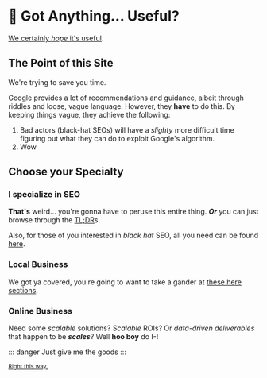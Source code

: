 # 🔰 Got Anything... Useful?

[We certainly _hope_ it's useful](#choose-your-specialty).

## The Point of this Site

We're trying to save you time.

Google provides a lot of recommendations and guidance, albeit through riddles and loose, vague language. However, they **have** to do this. By keeping things vague, they achieve the following:

1. Bad actors (black-hat SEOs) will have a _slighty_ more difficult time figuring out what they can do to exploit Google's algorithm.
2. Wow

## Choose your Specialty

### I specialize in SEO

**That's** weird... you're gonna have to peruse this entire thing. **_Or_** you can just browse through the [TL;DR](/tldr)s.

Also, for those of you interested in *black hat* SEO, all you need can be found [here](https://bit.ly/2U6ZdlL).

### Local Business

We got ya covered, you're going to want to take a gander at [these here sections](/tldr/).

### Online Business

Need some *scalable* solutions? *Scalable* ROIs? Or *data-driven deliverables* that happen to be **_scales_**? Well **hoo boy** do I-!

::: danger
Just give me the goods
:::

<small>[Right this way.](/tldr/)</small>
